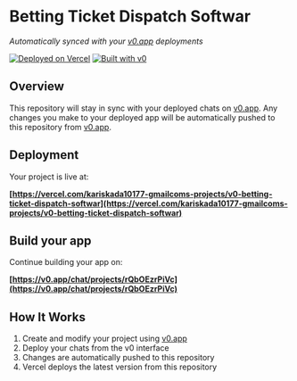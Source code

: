 # Betting Ticket Dispatch Softwar

*Automatically synced with your [v0.app](https://v0.app) deployments*

[![Deployed on Vercel](https://img.shields.io/badge/Deployed%20on-Vercel-black?style=for-the-badge&logo=vercel)](https://vercel.com/kariskada10177-gmailcoms-projects/v0-betting-ticket-dispatch-softwar)
[![Built with v0](https://img.shields.io/badge/Built%20with-v0.app-black?style=for-the-badge)](https://v0.app/chat/projects/rQbOEzrPiVc)

## Overview

This repository will stay in sync with your deployed chats on [v0.app](https://v0.app).
Any changes you make to your deployed app will be automatically pushed to this repository from [v0.app](https://v0.app).

## Deployment

Your project is live at:

**[https://vercel.com/kariskada10177-gmailcoms-projects/v0-betting-ticket-dispatch-softwar](https://vercel.com/kariskada10177-gmailcoms-projects/v0-betting-ticket-dispatch-softwar)**

## Build your app

Continue building your app on:

**[https://v0.app/chat/projects/rQbOEzrPiVc](https://v0.app/chat/projects/rQbOEzrPiVc)**

## How It Works

1. Create and modify your project using [v0.app](https://v0.app)
2. Deploy your chats from the v0 interface
3. Changes are automatically pushed to this repository
4. Vercel deploys the latest version from this repository
